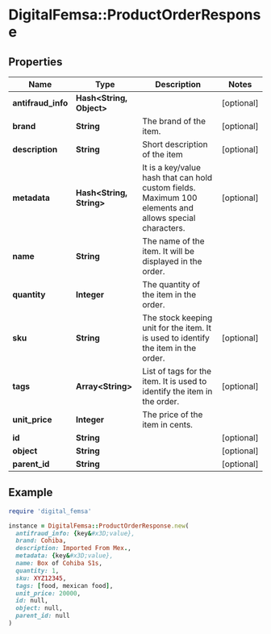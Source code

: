 # DigitalFemsa::ProductOrderResponse

## Properties

| Name | Type | Description | Notes |
| ---- | ---- | ----------- | ----- |
| **antifraud_info** | **Hash&lt;String, Object&gt;** |  | [optional] |
| **brand** | **String** | The brand of the item. | [optional] |
| **description** | **String** | Short description of the item | [optional] |
| **metadata** | **Hash&lt;String, String&gt;** | It is a key/value hash that can hold custom fields. Maximum 100 elements and allows special characters. | [optional] |
| **name** | **String** | The name of the item. It will be displayed in the order. |  |
| **quantity** | **Integer** | The quantity of the item in the order. |  |
| **sku** | **String** | The stock keeping unit for the item. It is used to identify the item in the order. | [optional] |
| **tags** | **Array&lt;String&gt;** | List of tags for the item. It is used to identify the item in the order. | [optional] |
| **unit_price** | **Integer** | The price of the item in cents. |  |
| **id** | **String** |  | [optional] |
| **object** | **String** |  | [optional] |
| **parent_id** | **String** |  | [optional] |

## Example

```ruby
require 'digital_femsa'

instance = DigitalFemsa::ProductOrderResponse.new(
  antifraud_info: {key&#x3D;value},
  brand: Cohiba,
  description: Imported From Mex.,
  metadata: {key&#x3D;value},
  name: Box of Cohiba S1s,
  quantity: 1,
  sku: XYZ12345,
  tags: [food, mexican food],
  unit_price: 20000,
  id: null,
  object: null,
  parent_id: null
)
```

